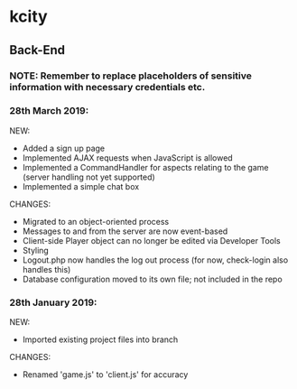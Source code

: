 # kcity
## Back-End
### NOTE: Remember to replace placeholders of sensitive information with necessary credentials etc.

### 28th March 2019:
NEW:
- Added a sign up page
- Implemented AJAX requests when JavaScript is allowed
- Implemented a CommandHandler for aspects relating to the game (server handling not yet supported)
- Implemented a simple chat box

CHANGES:
- Migrated to an object-oriented process
- Messages to and from the server are now event-based
- Client-side Player object can no longer be edited via Developer Tools
- Styling
- Logout.php now handles the log out process (for now, check-login also handles this)
- Database configuration moved to its own file; not included in the repo

### 28th January 2019:
NEW:
- Imported existing project files into branch

CHANGES:
- Renamed 'game.js' to 'client.js' for accuracy

